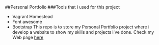 ##Personal Portfolio
###Tools that i used for this project
- Vagrant Homestead
- Font awesome
- Bootstrap
This repo is to store my Personal Portfolio project where i develop a website to show my skills and projects i've done.
Check my Web page [here](http://students.ceid.upatras.gr/~kanelloc/)
